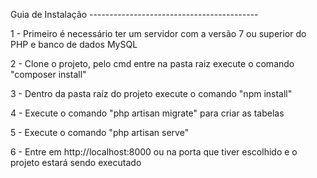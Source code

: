 Guia de Instalação ------------------------------------------

1 - Primeiro é necessário ter um servidor com a versão 7 ou superior do PHP e banco de dados MySQL

2 - Clone o projeto, pelo cmd entre na pasta raiz execute o comando "composer install"

3 - Dentro da pasta raíz do projeto execute o comando "npm install"

4 - Execute o comando "php artisan migrate" para criar as tabelas

5 - Execute o comando "php artisan serve"

6 - Entre em http://localhost:8000 ou na porta que tiver escolhido e o projeto estará sendo executado
